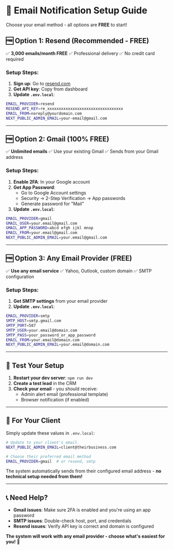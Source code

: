 # 📧 Email Notification Setup Guide

Choose your email method - all options are **FREE** to start!

## 🆓 **Option 1: Resend (Recommended - FREE)**

✅ **3,000 emails/month FREE**
✅ Professional delivery
✅ No credit card required

### Setup Steps:
1. **Sign up**: Go to [resend.com](https://resend.com)
2. **Get API key**: Copy from dashboard
3. **Update `.env.local`**:
```bash
EMAIL_PROVIDER=resend
RESEND_API_KEY=re_xxxxxxxxxxxxxxxxxxxxxxxxxxxxxxxxx
EMAIL_FROM=noreply@yourdomain.com
NEXT_PUBLIC_ADMIN_EMAIL=your-email@gmail.com
```

---

## 🆓 **Option 2: Gmail (100% FREE)**

✅ **Unlimited emails**
✅ Use your existing Gmail
✅ Sends from your Gmail address

### Setup Steps:
1. **Enable 2FA**: In your Google account
2. **Get App Password**:
   - Go to Google Account settings
   - Security → 2-Step Verification → App passwords
   - Generate password for "Mail"
3. **Update `.env.local`**:
```bash
EMAIL_PROVIDER=gmail
GMAIL_USER=your.email@gmail.com
GMAIL_APP_PASSWORD=abcd efgh ijkl mnop
EMAIL_FROM=your.email@gmail.com
NEXT_PUBLIC_ADMIN_EMAIL=your.email@gmail.com
```

---

## 🆓 **Option 3: Any Email Provider (FREE)**

✅ **Use any email service**
✅ Yahoo, Outlook, custom domain
✅ SMTP configuration

### Setup Steps:
1. **Get SMTP settings** from your email provider
2. **Update `.env.local`**:
```bash
EMAIL_PROVIDER=smtp
SMTP_HOST=smtp.gmail.com
SMTP_PORT=587
SMTP_USER=your.email@domain.com
SMTP_PASS=your_password_or_app_password
EMAIL_FROM=your.email@domain.com
NEXT_PUBLIC_ADMIN_EMAIL=your.email@domain.com
```

---

## 🧪 **Test Your Setup**

1. **Restart your dev server**: `npm run dev`
2. **Create a test lead** in the CRM
3. **Check your email** - you should receive:
   - Admin alert email (professional template)
   - Browser notification (if enabled)

---

## 🚀 **For Your Client**

Simply update these values in `.env.local`:

```bash
# Update to your client's email
NEXT_PUBLIC_ADMIN_EMAIL=client@theirbusiness.com

# Choose their preferred email method
EMAIL_PROVIDER=gmail  # or resend, smtp
```

The system automatically sends from their configured email address - **no technical setup needed from them!**

---

## 📞 **Need Help?**

- **Gmail issues**: Make sure 2FA is enabled and you're using an app password
- **SMTP issues**: Double-check host, port, and credentials
- **Resend issues**: Verify API key is correct and domain is configured

**The system will work with any email provider - choose what's easiest for you!** 🎉